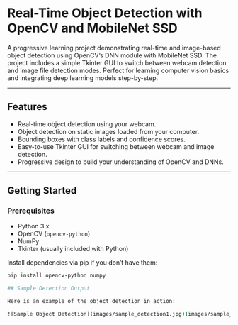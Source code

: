 # Real-Time Object Detection with OpenCV and MobileNet SSD

A progressive learning project demonstrating real-time and image-based object detection using OpenCV’s DNN module with MobileNet SSD. The project includes a simple Tkinter GUI to switch between webcam detection and image file detection modes. Perfect for learning computer vision basics and integrating deep learning models step-by-step.

---

## Features

- Real-time object detection using your webcam.
- Object detection on static images loaded from your computer.
- Bounding boxes with class labels and confidence scores.
- Easy-to-use Tkinter GUI for switching between webcam and image detection.
- Progressive design to build your understanding of OpenCV and DNNs.

---

## Getting Started

### Prerequisites

- Python 3.x
- OpenCV (`opencv-python`)
- NumPy
- Tkinter (usually included with Python)

Install dependencies via pip if you don’t have them:

```bash
pip install opencv-python numpy

## Sample Detection Output

Here is an example of the object detection in action:

![Sample Object Detection](images/sample_detection1.jpg)(images/sample_detection2.jpg)
